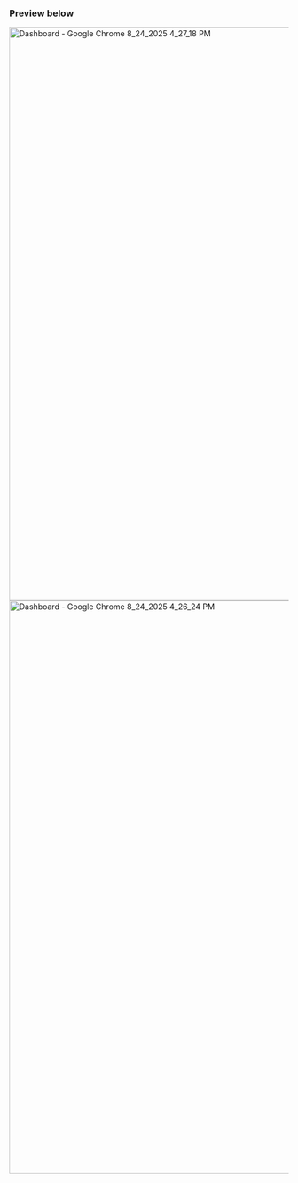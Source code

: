 ### Preview below

<img width="1920" height="1034" alt="Dashboard - Google Chrome 8_24_2025 4_27_18 PM" src="https://github.com/user-attachments/assets/2a80c652-6eab-4ff9-a343-0ae9eb070e60" />
<img width="1920" height="1034" alt="Dashboard - Google Chrome 8_24_2025 4_26_24 PM" src="https://github.com/user-attachments/assets/ef47b26e-6974-4544-8f3b-50eec625ecea" />
